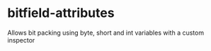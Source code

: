 # bitfield-attributes
 Allows bit packing using byte, short and int variables with a custom inspector
